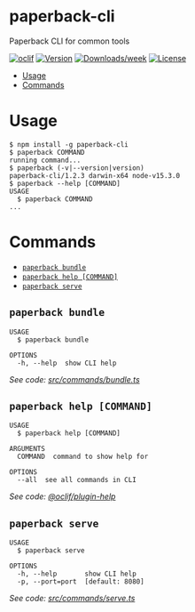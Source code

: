 paperback-cli
=============

Paperback CLI for common tools

[![oclif](https://img.shields.io/badge/cli-oclif-brightgreen.svg)](https://oclif.io)
[![Version](https://img.shields.io/npm/v/paperback-cli.svg)](https://npmjs.org/package/paperback-cli)
[![Downloads/week](https://img.shields.io/npm/dw/paperback-cli.svg)](https://npmjs.org/package/paperback-cli)
[![License](https://img.shields.io/npm/l/paperback-cli.svg)](https://github.com/FaizanDurrani/paperback-cli/blob/master/package.json)

<!-- toc -->
* [Usage](#usage)
* [Commands](#commands)
<!-- tocstop -->
# Usage
<!-- usage -->
```sh-session
$ npm install -g paperback-cli
$ paperback COMMAND
running command...
$ paperback (-v|--version|version)
paperback-cli/1.2.3 darwin-x64 node-v15.3.0
$ paperback --help [COMMAND]
USAGE
  $ paperback COMMAND
...
```
<!-- usagestop -->
# Commands
<!-- commands -->
* [`paperback bundle`](#paperback-bundle)
* [`paperback help [COMMAND]`](#paperback-help-command)
* [`paperback serve`](#paperback-serve)

## `paperback bundle`

```
USAGE
  $ paperback bundle

OPTIONS
  -h, --help  show CLI help
```

_See code: [src/commands/bundle.ts](https://github.com/FaizanDurrani/paperback-cli/blob/v1.2.3/src/commands/bundle.ts)_

## `paperback help [COMMAND]`

```
USAGE
  $ paperback help [COMMAND]

ARGUMENTS
  COMMAND  command to show help for

OPTIONS
  --all  see all commands in CLI
```

_See code: [@oclif/plugin-help](https://github.com/oclif/plugin-help/blob/v3.2.0/src/commands/help.ts)_

## `paperback serve`

```
USAGE
  $ paperback serve

OPTIONS
  -h, --help       show CLI help
  -p, --port=port  [default: 8080]
```

_See code: [src/commands/serve.ts](https://github.com/FaizanDurrani/paperback-cli/blob/v1.2.3/src/commands/serve.ts)_
<!-- commandsstop -->
